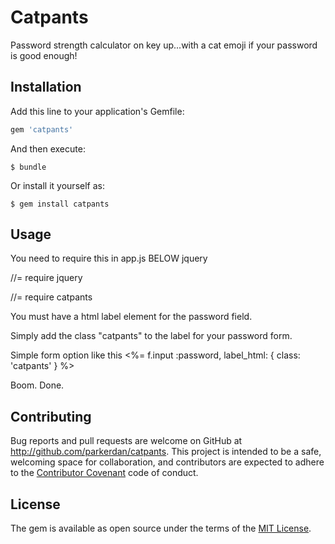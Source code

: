 # Catpants

Password strength calculator on key up...with a cat emoji if your password is good enough!

## Installation

Add this line to your application's Gemfile:

```ruby
gem 'catpants'
```

And then execute:

    $ bundle

Or install it yourself as:

    $ gem install catpants

## Usage

You need to require this in app.js BELOW jquery

//= require jquery

//= require catpants


You must have a html label element for the password field.

Simply add the class "catpants" to the label for your password form.

Simple form option like this   <%= f.input :password, label_html: { class: 'catpants' }  %>

Boom. Done.



## Contributing

Bug reports and pull requests are welcome on GitHub at http://github.com/parkerdan/catpants. This project is intended to be a safe, welcoming space for collaboration, and contributors are expected to adhere to the [Contributor Covenant](contributor-covenant.org) code of conduct.


## License

The gem is available as open source under the terms of the [MIT License](http://opensource.org/licenses/MIT).
